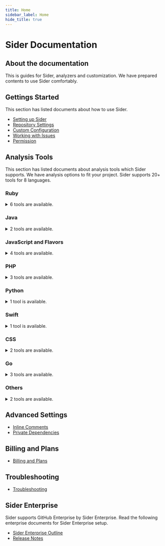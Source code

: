 ```yaml
---
title: Home
sidebar_label: Home
hide_title: true
---
```


# Sider Documentation

## About the documentation

This is guides for Sider, analyzers and customization.
We have prepared contents to use Sider comfortably.

## Gettings Started

This section has listed documents about how to use Sider.

* [Setting up Sider](./getting-started/setup.md)
* [Repository Settings](./getting-started/repository-settings.md)
* [Custom Configuration](./getting-started/custom-configuration.md)
* [Working with Issues](./getting-started/working-with-issues.md)
* [Permission](./getting-started/permissions.md)

## Analysis Tools

This section has listed documents about analysis tools which Sider supports. We have analysis options to fit your project. Sider supports 20+ tools for 8 languages.

### Ruby

<details>
  <summary>6 tools are available.</summary>
  * [RuboCop](./tools/ruby/rubocop.md)
  * [Reek](./tools/ruby/reek.md)
  * [Querly](./tools/ruby/querly.md)
  * [Rails Best Practices](./tools/ruby/rails-bestpractices.md)
  * [Brakeman](./tools/ruby/brakeman.md)
  * [HAML-Lint](./tools/ruby/haml-lint.md)
</details>

### Java

<details>
  <summary>2 tools are available.</summary>
  * [Checkstyle](./tools/java/checkstyle.md)
  * [PMD](./tools/java/pmd.md)
</details>

### JavaScript and Flavors

<details>
  <summary>4 tools are available.</summary>
  * [ESLint](./tools/javascript/eslint.md)
  * [JSHint](./tools/javascript/tslint.md)
  * [TSLint](./tools/javascript/jshint.md)
  * [CoffeeLint](./tools/javascript/coffeelint.md)
</details>

### PHP

<details>
  <summary>3 tools are available.</summary>
  * [Phinder](./tools/php/phinder.md)
  * [PHPMD](./tools/php/phpmd.md)
  * [PHP_CodeSniffer](./tools/php/codesniffer.md)
</details>

### Python

<details>
  <summary>1 tool is available.</summary>
  * [Flake8](./tools/python/flake8.md)
</details>

### Swift

<details>
  <summary>1 tool is available.</summary>
  * [SwiftLint](./tools/swift/swiftlint.md)
</details>

### CSS

<details>
  <summary>2 tools are available.</summary>
  * [stylelint](./tools/css/stylelint.md)
  * [SCSS-Lint](./tools/css/scss-lint.md)
</details>

### Go

<details>
  <summary>3 tools are available.</summary>
  * [go vet](./tools/go/govet.md)
  * [Golint](./tools/go/golint.md)
  * [Go Meta Linter](./tools/go/gometalinter.md)
</details>

### Others

<details>
  <summary>2 tools are available.</summary>
  * [Goodcheck](./tools/others/goodcheck.md)
  * [Misspell](./tools/others/misspell.md)
</details>

## Advanced Settings

* [Inline Comments](./advanced-settings/inline-comments.md)
* [Private Dependencies](./advanced-settings/private-dependencies.md)

## Billing and Plans

* [Billing and Plans](./billing-and-plans.md)

## Troubleshooting

* [Troubleshooting](./troubleshooting.md)

## Sider Enterprise

Sider supports GitHub Enterprise by Sider Enterprise.
Read the following enterprise documents for Sider Enterprise setup.

* [Sider Enterprise Outline](./enterprise/outline.md)
* [Release Notes](./enterprise/releases/changelog.md)
